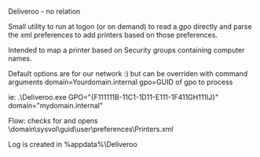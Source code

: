 Deliveroo - no relation

Small utility to run at logon (or on demand) to read a gpo directly and parse the xml preferences to add printers based on those preferences.

Intended to map a printer based on Security groups containing computer names.

Default options are for our network :) but can be overriden with command arguments 
domain=Yourdomain.internal
gpo=GUID of gpo to process

ie: .\Deliveroo.exe GPO="{F111111B-11C1-1D11-E111-1F411GH111IJ}" domain="mydomain.internal"

Flow:
checks for and opens \\domain\sysvol\guid\user\preferences\Printers.xml

Log is created in %appdata%\Deliveroo